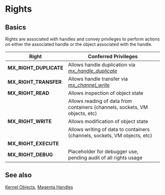 # Rights

## Basics

Rights are associated with handles and convey privileges to perform actions on
either the associated handle or the object associated with the handle.

| Right | Conferred Privileges |
| ----- | -------------------- |
| **MX_RIGHT_DUPLICATE** | Allows handle duplication via [*mx_handle_duplicate*](syscalls/handle_duplicate.md) |
| **MX_RIGHT_TRANSFER** | Allows handle transfer via [*mx_channel_write*](syscalls/message_write.md) |
| **MX_RIGHT_READ** | Allows inspection of object state |
|                   | Allows reading of data from containers (channels, sockets, VM objects, etc) |
| **MX_RIGHT_WRITE** | Allows modification of object state |
|                    | Allows writing of data to containers (channels, sockets, VM objects, etc) |
| **MX_RIGHT_EXECUTE** | |
| **MX_RIGHT_DEBUG** | Placeholder for debugger use, pending audit of all rights usage |

## See also
[Kernel Objects](kernel_objects.md),
[Magenta Handles](handles.md)
